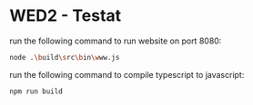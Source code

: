# WED2 - Testat

run the following command to run website on port 8080:

```bash
node .\build\src\bin\www.js
```



run the following command to compile typescript to javascript:

```bash
npm run build
```

